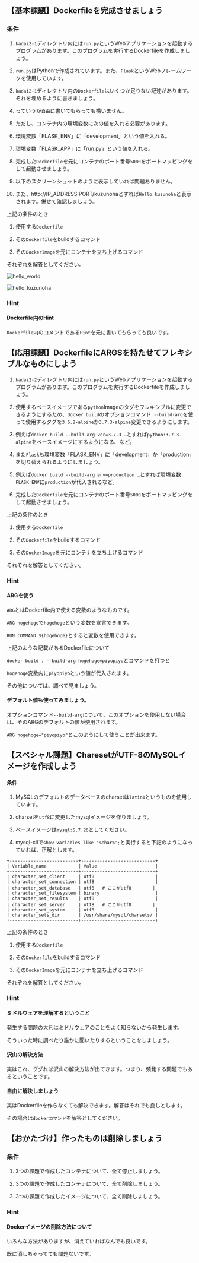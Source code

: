 ## 【基本課題】Dockerfileを完成させましょう

### 条件

1. `kadai2-1`ディレクトリ内には`run.py`というWebアプリケーションを起動するプログラムがあります。このプログラムを実行するDockerfileを作成しましょう。

1. `run.py`はPythonで作成されています。また、`Flask`というWebフレームワークを使用しています。

1. `kadai2-1`ディレクトリ内の`Dockerfile`はいくつか足りない記述があります。それを埋めるように書きましょう。

1. っていうか`自由`に書いてもらっても構いません。

1. ただし、コンテナ内の環境変数に次の値を入れる必要があります。

1. 環境変数「FLASK_ENV」に「development」という値を入れる。

1. 環境変数「FLASK_APP」に「run.py」という値を入れる。

1. 完成した`Dockerfile`を元にコンテナのポート番号`5000`をポートマッピングをして起動させましょう。

1. 以下のスクリーンショットのように表示していれば問題ありません。

1. また、http://IP_ADDRESS:PORT/kuzunohaとすれば`Hello kuzunoha`と表示されます。併せて確認しましょう。

上記の条件のとき

1. 使用する`Dockerfile`

1. その`Dockerfile`をbuildするコマンド

1. その`DockerImage`を元にコンテナを立ち上げるコマンド

それぞれを解答としてください。

![hello_world](https://github.com/anzairyo0127/docker_kadai/blob/master/image/flask_helloworld.png)

![hello_kuzunoha](https://github.com/anzairyo0127/docker_kadai/blob/master/image/flask_hello_kuzunoha.png)

### Hint

#### Dockerfile内のHint

`Dockerfile`内のコメントである`Hint`を元に書いてもらっても良いです。

## 【応用課題】DockerfileにARGSを持たせてフレキシブルなものにしよう

1. `kadai2-2`ディレクトリ内には`run.py`というWebアプリケーションを起動するプログラムがあります。このプログラムを実行するDockerfileを作成しましょう。

1. 使用するベースイメージである`python`Imageのタグをフレキシブルに変更できるようにするため、`docker build`のオプションコマンド` --build-arg`を使って使用するタグを`3.6.8-alpine`か`3.7.3-alpine`変更できるようにします。

1. 例えば`docker build --build-arg ver=3.7.3 …`とすれば`python:3.7.3-alpine`をベースイメージにするようになる、など。

1. また`Flask`も環境変数「FLASK_ENV」に「development」か「production」を切り替えられるようにしましょう。

1. 例えば`docker build --build-arg env=production …`とすれば環境変数`FLASK_ENV`に`production`が代入されるなど。

1. 完成した`Dockerfile`を元にコンテナのポート番号`5000`をポートマッピングをして起動させましょう。

上記の条件のとき

1. 使用する`Dockerfile`

1. その`Dockerfile`をbuildするコマンド

1. その`DockerImage`を元にコンテナを立ち上げるコマンド

それぞれを解答としてください。

### Hint

#### ARGを使う

`ARG`とはDockerfile内で使える変数のようなものです。

`ARG hogehoge`で`hogehoge`という変数を宣言できます。

`RUN COMMAND ${hogehoge}`とすると変数を使用できます。

上記のような記載があるDockerfileについて

`docker build . --build-arg hogehoge=piyopiyo`とコマンドを打つと

`hogehoge`変数内に`piyopiyo`という値が代入されます。

その他については、調べて見ましょう。

#### デフォルト値も使ってみましょう。

オプションコマンド`--build-arg`について、このオプションを使用しない場合は、そのARGのデフォルトの値が使用されます。

`ARG hogehoge="piyopiyo"`とこのようにして使うことが出来ます。

## 【スペシャル課題】CharesetがUTF-8のMySQLイメージを作成しよう

#### 条件

1. MySQLのデフォルトのデータベースのcharsetは`latin1`というものを使用しています。

1. charsetを`utf8`に変更したmysqlイメージを作りましょう。

1. ベースイメージは`mysql:5.7.26`としてください。

1. mysql-cliで`show variables like '%char%';`と実行すると下記のようになっていれば、正解とします。

```
+--------------------------+----------------------------+
| Variable_name            | Value                      |
+--------------------------+----------------------------+
| character_set_client     | utf8                       |
| character_set_connection | utf8                       |
| character_set_database   | utf8   # ここがutf8        |
| character_set_filesystem | binary                     |
| character_set_results    | utf8                       |
| character_set_server     | utf8   # ここがutf8        | 
| character_set_system     | utf8                       |
| character_sets_dir       | /usr/share/mysql/charsets/ |
+--------------------------+----------------------------+
```

上記の条件のとき

1. 使用する`Dockerfile`

1. その`Dockerfile`をbuildするコマンド

1. その`DockerImage`を元にコンテナを立ち上げるコマンド

それぞれを解答としてください。

### Hint

#### ミドルウェアを理解するということ

発生する問題の大凡はミドルウェアのことをよく知らないから発生します。

そういった時に調べたり誰かに聞いたりするということをしましょう。

#### 沢山の解決方法

実はこれ、ググれば沢山の解決方法が出てきます。つまり、頻発する問題でもあるということです。

#### 自由に解決しましょう

実はDockerfileを作らなくても解決できます。解答はそれでも良しとします。

その場合は`dockerコマンド`を解答としてください。

## 【おかたづけ】作ったものは削除しましょう

### 条件

1. 3つの課題で作成したコンテナについて、全て停止しましょう。

1. 3つの課題で作成したコンテナについて、全て削除しましょう。

1. 3つの課題で作成したイメージについて、全て削除しましょう。

### Hint

#### Dockerイメージの削除方法について

いろんな方法がありますが、消えていればなんでも良いです。

既に消しちゃってても問題ないです。